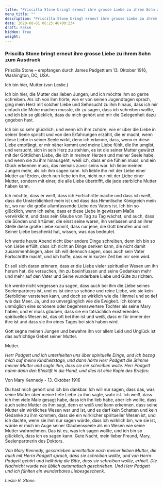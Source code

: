 ```yaml
---
title: "Priscilla Stone bringt erneut ihre grosse Liebe zu ihrem Sohn zum Ausdruck "
menu_title: ""
description: "Priscilla Stone bringt erneut ihre grosse Liebe zu ihrem Sohn zum Ausdruck "
date: 2020-08-01 06:25:48+00:234
draft: False
hidden: True
weight:
---
```

### Priscilla Stone bringt erneut ihre grosse Liebe zu ihrem Sohn zum Ausdruck

Priscilla Stone – empfangen durch James Padgett am 13. Oktober 1916, Washington, DC, USA.

Ich bin hier, Mutter (von Leslie.)

Ich bin hier, die Mutter des lieben Jungen, und ich möchte ihm so gerne schreiben. Als ich von ihm hörte, wie er von seinen Jugendtagen sprach, ging mein Herz mit solcher Liebe und Sehnsucht zu ihm hinaus, dass ich mir einfach die Mühe machen musste, dir zu sagen, dass ich schreiben wollte, und ich bin so glücklich, dass du mich gehört und mir die Gelegenheit dazu gegeben hast.

Ich bin so sehr glücklich, und wenn ich ihm zuhöre, wie er über die Liebe in seiner Seele spricht und von den Erfahrungen erzählt, die er macht, wenn diese Liebe in seiner Seele wirkt, denn ich erkenne, dass, wenn er diese Liebe empfängt, er mir näher kommt und meine Liebe fühlt, die ihn umgibt, und versucht, sich in sein Herz zu stehlen, es ist die seiner Mutter gewürzt mit der Göttlichen Liebe, die ich in meinem Herzen und meiner Seele habe, und wenn sie zu ihm hinausgeht, weiß ich, dass er sie fühlen muss, und ein Glück erkennen muss, das niemals zuvor seins war. Ich liebe meinen Jungen mehr, als ich ihm sagen kann. Ich liebte ihn mit der Liebe einer Mutter auf Erden, doch nun liebe ich ihn, nicht nur mit der Liebe einer Mutter, sondern mit einer, die alle Liebe übertrifft, die jede sterbliche Mutter haben kann.

Ich möchte, dass er weiß, dass ich Fortschritte mache und dass ich weiß, dass die Unsterblichkeit mein ist und dass das Himmlische Königreich mein ist, wo nur die große allumfassende Liebe des Vaters ist. Ich bin so glücklich, wenn ich sehe, dass er diese Liebe in gewissem Maße verwirklicht, und dass sein Glaube von Tag zu Tag wächst, und auch, dass die Sünden und Irrtümer, die einst seine waren, ihn verlassen und an ihrer Stelle diese große Liebe kommt, dass nur jene, die Gott berufen und mit Seiner Liebe beschenkt hat, wissen, was das bedeutet.

Ich werde heute Abend nicht über andere Dinge schreiben, denn ich bin so von Liebe erfüllt, dass ich nicht an Dinge denken kann, die nicht damit zusammenhängen, aber ich will dennoch sagen, dass auch sein Vater Fortschritte macht, und ich hoffe, dass er in kurzer Zeit bei mir sein wird.

Er soll sich daran erinnern, dass er die Liebe vieler spiritueller Wesen um ihn herum hat, die versuchen, ihn zu beeinflussen und seine Gedanken mehr und mehr auf den Vater und Seine wunderbare Liebe und Güte zu richten.

Ich werde nicht vergessen zu sagen, dass auch bei ihm die Liebe seines Seelenpartners ist, und es ist eine so schöne und reine Liebe, wie sie kein Sterblicher verstehen kann, und doch so wirklich wie die Himmel und so tief wie das Meer. Ja, und so unvergänglich wie die Ewigkeit. Ich könnte unmöglich eine schönere oder begehrenswertere Tochter als seine Mary haben, und er muss glauben, dass sie ein tatsächlich existierendes spirituelles Wesen ist, das oft bei ihm ist und weiß, dass er für immer der ihre ist und dass sie ihn eines Tages bei sich haben wird.

Gott segne meinen Jungen und bewahre ihn vor allem Leid und Unglück ist das aufrichtige Gebet seiner Mutter.

Mutter.

*Herr Padgett und ich unterhielten uns über spirituelle Dinge, und ich bezog mich auf meine Kindheitstage, und dann hörte Herr Padgett die Stimme meiner Mutter und sagte ihm, dass sie mir schreiben wolle. Herr Padgett nahm dann den Bleistift in die Hand, und dies ist eine Kopie des Briefes:*

Von Mary Kennedy - 13. Oktober 1916

Du hast mich gehört und ich bin dankbar. Ich will nur sagen, dass das, was seine Mutter über meine tiefe Liebe zu ihm sagte, wahr ist. Ich weiß, dass ich ihm viele Male gesagt habe, dass ich ihn lieb habe, aber ich wollte, dass auch seine Mutter es ihm sagt, denn er weiß und kann erkennen, dass seine Mutter ein wirkliches Wesen war und ist, und es darf kein Schatten und kein Gedanke zu ihm kommen, dass sie ein wirklicher spiritueller Wesen ist, und ich dachte, wenn sie ihm nur sagen würde, dass ich wirklich bin, wie sie ist, würde er mich im Auge seiner Glaubensseele als ein Wesen wie seine Mutter wahrnehmen. Das ist es, was ich sagen wollte, und ich bin so glücklich, dass ich es sagen kann. Gute Nacht, mein lieber Freund, Mary, Seelenpartnerin des Doktors.

*Von Mary Kennedy, geschrieben unmittelbar nach meiner lieben Mutter, die auch mit Herrn Padgett sprach, dass sie schreiben wollte, und von Herrn Padgett gehört und hellhörig die Bitte, dass sie schreiben wollte, erhielt. Die Nachricht wurde wie üblich automatisch geschrieben. Und Herr Padgett und ich fühlten ein wunderbares Liebesgeschenk.*

*Leslie R. Stone.*
